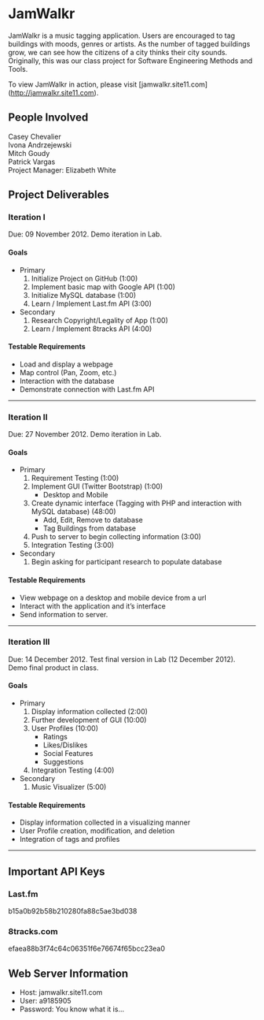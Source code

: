 JamWalkr
========

JamWalkr is a music tagging application. Users are encouraged to tag buildings with moods, genres or artists. As the number of tagged buildings grow, we can see how the citizens of a city thinks their city sounds. Originally, this was our class project for Software Engineering Methods and Tools. 

To view JamWalkr in action, please visit [jamwalkr.site11.com] (http://jamwalkr.site11.com).

People Involved
---------------
Casey Chevalier  
Ivona Andrzejewski  
Mitch Goudy  
Patrick Vargas  
Project Manager: Elizabeth White  

Project Deliverables
--------------------

### Iteration I  
Due: 09 November 2012. Demo iteration in Lab.  

#### Goals
* Primary
    1. Initialize Project on GitHub (1:00)
    2. Implement basic map with Google API (1:00)
    3. Initialize MySQL database (1:00)
    4. Learn / Implement Last.fm API (3:00)
* Secondary
    1. Research Copyright/Legality of App (1:00)
    2. Learn / Implement 8tracks API (4:00)

#### Testable Requirements
* Load and display a webpage
* Map control (Pan, Zoom, etc.)
* Interaction with the database
* Demonstrate connection with Last.fm API

***

### Iteration II  
Due: 27 November 2012. Demo iteration in Lab.  

#### Goals
* Primary
    1. Requirement Testing (1:00)
    2. Implement GUI (Twitter Bootstrap) (1:00)
        * Desktop and Mobile
    3. Create dynamic interface (Tagging with PHP and interaction with MySQL database) (48:00)
        * Add, Edit, Remove to database
        * Tag Buildings from database
    4. Push to server to begin collecting information (3:00)
    5. Integration Testing (3:00)
* Secondary
    1. Begin asking for participant research to populate database

#### Testable Requirements  
* View webpage on a desktop and mobile device from a url
* Interact with the application and it’s interface
* Send information to server.  

***

### Iteration III  
Due: 14 December 2012. Test final version in Lab (12 December 2012). Demo final product in class.  

#### Goals
* Primary
    1. Display information collected (2:00)
    2. Further development of GUI (10:00)
    3. User Profiles (10:00)
        * Ratings
        * Likes/Dislikes
        * Social Features
        * Suggestions
    4. Integration Testing (4:00)
* Secondary
    1. Music Visualizer (5:00)  

#### Testable Requirements
* Display information collected in a visualizing manner
* User Profile creation, modification, and deletion
* Integration of tags and profiles

***

Important API Keys
------------------  

### Last.fm  
b15a0b92b58b210280fa88c5ae3bd038  

### 8tracks.com  
efaea88b3f74c64c06351f6e76674f65bcc23ea0  

Web Server Information
----------------------  
* Host: jamwalkr.site11.com  
* User: a9185905  
* Password: You know what it is...  
